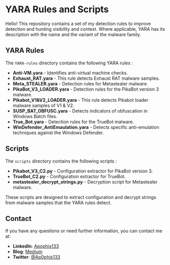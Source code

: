 # YARA Rules and Scripts

Hello! This repository contains a set of my detection rules to improve detection and hunting visibility and context. Where applicable, YARA has its description with the name and the variant of the malware family.

## YARA Rules

The `YARA-rules` directory contains the following YARA rules :
- **Anti-VM.yara** - Identifies anti-virtual machine checks.
- **Exhaust_RAT.yara** - This rule detects Exhaust RAT malware samples.
- **Meta_STEALER.yara** - Detection rules for Metastealer malware.
- **PikaBot_V3_LOADER.yara** - Detection rules for the PikaBot version 3 malware.
- **Pikabot_V1&V2_LOADER.yara** - This rule detects Pikabot loader malware samples of V1 & V2.
- **SUSP_BAT_OBFUSC.yara** - Detects indicators of obfuscation in Windows Batch files.
- **True_Bot.yara** - Detection rules for the TrueBot malware.
- **WinDefender_AntiEmaulation.yara** - Detects specific anti-emulation techniques against the Windows Defender.


## Scripts

The `scripts` directory contains the following scripts :

- **Pikabot_V3_C2.py** - Configuration extractor for PikaBot version 3.
- **TrueBot_C2.py** - Configuration extractor for TrueBot.
- **metastealer_decrypt_strings.py** - Decryption script for Metastealer malware.

These scripts are designed to extract configuration and decrypt strings from malware samples that the YARA rules detect.

## Contact

If you have any questions or need further information, you can contact me at:

- **LinkedIn**: [Apophis133](https://www.linkedin.com/in/apophis133)
- **Blog**: [Medium](https://apophis133.medium.com)
- **Twitter**: [@Ap0phis133](https://x.com/Ap0phis133)

